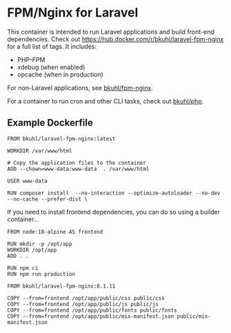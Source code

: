# FPM/Nginx for Laravel

This container is intended to run Laravel applications and build front-end dependencies.  Check out https://hub.docker.com/r/bkuhl/laravel-fpm-nginx for a full list of tags.  It includes:
 
 * PHP-FPM
 * xdebug (when enabled)
 * opcache (when in production)
   
For non-Laravel applications, see [bkuhl/fpm-nginx](https://github.com/bkuhl/fpm-nginx).

For a container to run cron and other CLI tasks, check out [bkuhl/php](https://github.com/bkuhl/php).

## Example Dockerfile

```
FROM bkuhl/laravel-fpm-nginx:latest

WORKDIR /var/www/html

# Copy the application files to the container
ADD --chown=www-data:www-data  . /var/www/html

USER www-data

RUN composer install  --no-interaction --optimize-autoloader --no-dev --no-cache --prefer-dist \
```

If you need to install frontend dependencies, you can do so using a builder container...

```
FROM node:18-alpine AS frontend

RUN mkdir -p /opt/app
WORKDIR /opt/app
ADD . .

RUN npm ci
RUN npm run production

FROM bkuhl/laravel-fpm-nginx:8.1.11

COPY --from=frontend /opt/app/public/css public/css
COPY --from=frontend /opt/app/public/js public/js
COPY --from=frontend /opt/app/public/fonts public/fonts
COPY --from=frontend /opt/app/public/mix-manifest.json public/mix-manifest.json
```
